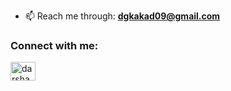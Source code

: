 - 📫 Reach me through: **dgkakad09@gmail.com**

<h3 align="left">Connect with me:</h3>
<p align="left">
<a href="https://www.linkedin.com/in/darshan-kakad-687a012a6" target="blank"><img align="center" src="https://raw.githubusercontent.com/rahuldkjain/github-profile-readme-generator/master/src/images/icons/Social/linked-in-alt.svg" alt="darshan kakad" height="30" width="40" /></a>
</p>
